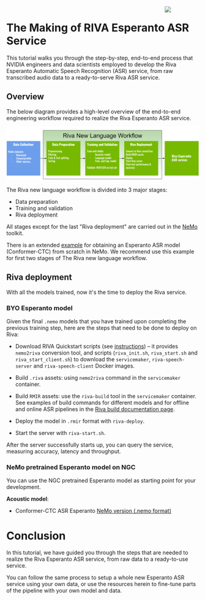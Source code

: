 <img src="http://developer.download.nvidia.com/notebooks/dlsw-notebooks/riva_asr_new-language-adaptation-german-readme/nvidia_logo.png" style="width: 90px; float: right;">

# The Making of RIVA Esperanto ASR Service

This tutorial walks you through the step-by-step, end-to-end process that NVIDIA engineers and data scientists employed to develop the Riva Esperanto Automatic Speech Recognition (ASR) service, from raw transcribed audio data to a ready-to-serve Riva ASR service.

## Overview

The below diagram provides a high-level overview of the end-to-end engineering workflow required to realize the Riva Esperanto ASR service.

![png](./Esperanto-workflow.png)

The Riva new language workflow is divided into 3 major stages:
- Data preparation
- Training and validation
- Riva deployment

All stages except for the last "Riva deployment" are carried out in the [NeMo](https://github.com/NVIDIA/NeMo) toolkit.

There is an extended [example](https://github.com/andrusenkoau/NeMo/blob/esperanto_example_v1/docs/source/asr/examples/esperanto_asr/esperanto_asr.rst)
for obtaining an Esperanto ASR model (Conformer-CTC) from scratch in NeMo. We recommend use this example for first two stages of The Riva new language workflow.

## Riva deployment

With all the models trained, now it's the time to deploy the Riva service.

### BYO Esperanto model

Given the final `.nemo` models that you have trained upon completing the previous training step, here are the steps that need to be done to deploy on Riva:

- Download RIVA Quickstart scripts (see [instructions](https://docs.nvidia.com/deeplearning/riva/user-guide/docs/quick-start-guide.html#local-deployment-using-quick-start-scripts)) – it provides `nemo2riva` conversion tool, and scripts (`riva_init.sh`, `riva_start.sh` and `riva_start_client.sh`) to download the `servicemaker`, `riva-speech-server` and `riva-speech-client` Docker images.

- Build `.riva` assets: using `nemo2riva` command in the `servicemaker` container.

- Build `RMIR` assets: use the `riva-build` tool in the `servicemaker` container. See examples of build commands for different models and for offline and online ASR pipelines in the [Riva build documentation page](https://docs.nvidia.com/deeplearning/riva/user-guide/docs/asr/asr-customizing.html).

- Deploy the model in `.rmir` format with `riva-deploy`.

- Start the server with `riva-start.sh`.

After the server successfully starts up, you can query the service, measuring accuracy, latency and throughput.


### NeMo pretrained Esperanto model on NGC

You can use the NGC pretrained Esperanto model as starting point for your development.

**Acoustic model**:

- Conformer-CTC ASR Esperanto [NeMo version (.nemo format)](https://catalog.ngc.nvidia.com/orgs/nvidia/teams/nemo/models/stt_eo_conformer_ctc_large)

# Conclusion

In this tutorial, we have guided you through the steps that are needed to realize the Riva Esperanto ASR service, from raw data to a ready-to-use service.

You can follow the same process to setup a whole new Esperanto ASR service using your own data, or use the resources herein to fine-tune parts of the pipeline with your own model and data.
